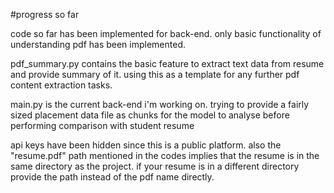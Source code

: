 #progress so far

code so far has been implemented for back-end.
only basic functionality of understanding pdf has been implemented.
<br/>

pdf_summary.py contains the basic feature to extract text data from resume and provide summary of it. using this as a template for any further pdf content extraction tasks.
<br/>

main.py is the current back-end i'm working on. trying to provide a fairly sized placement data file as chunks for the model to analyse before performing comparison with student resume
<br/>

api keys have been hidden since this is a public platform.
also the "resume.pdf" path mentioned in the codes implies that the resume is in the same directory as the project. if your resume is in a different directory provide the path instead of the pdf name directly.

